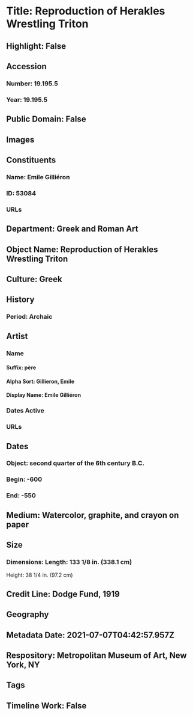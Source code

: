 # Title: Reproduction of Herakles Wrestling Triton
## Highlight: False
## Accession
### Number: 19.195.5
### Year: 19.195.5
## Public Domain: False
## Images
## Constituents
### Name: Emile Gilliéron
### ID: 53084
### URLs
## Department: Greek and Roman Art
## Object Name: Reproduction of Herakles Wrestling Triton
## Culture: Greek
## History
### Period: Archaic
## Artist
### Name
#### Suffix: père
#### Alpha Sort: Gillieron, Emile
#### Display Name: Emile Gilliéron
### Dates Active
### URLs
## Dates
### Object: second quarter of the 6th century B.C.
### Begin: -600
### End: -550
## Medium: Watercolor, graphite, and crayon on paper
## Size
### Dimensions: Length: 133 1/8 in. (338.1 cm)
Height: 38 1/4 in. (97.2 cm)
## Credit Line: Dodge Fund, 1919
## Geography
## Metadata Date: 2021-07-07T04:42:57.957Z
## Respository: Metropolitan Museum of Art, New York, NY
## Tags
## Timeline Work: False